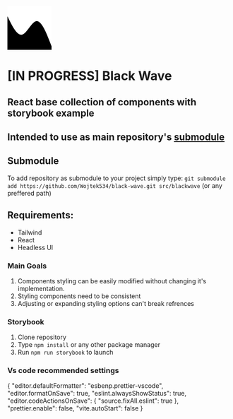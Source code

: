 ![alt text](https://github.com/Wojtek534/black-wave/blob/main/assets/svg/logo.svg)

# [IN PROGRESS] Black Wave

## React base collection of components with storybook example

## Intended to use as main repository's [submodule](https://git-scm.com/book/en/v2/Git-Tools-Submodules)

## Submodule

To add repository as submodule to your project simply type:
`git submodule add https://github.com/Wojtek534/black-wave.git src/blackwave` (or any preffered path)

## Requirements:

- Tailwind
- React
- Headless UI

### Main Goals

1. Components styling can be easily modified without changing it's implementation.
2. Styling components need to be consistent
3. Adjusting or expanding styling options can't break refrences

### Storybook

1. Clone repository
2. Type `npm install` or any other package manager
3. Run `npm run storybook` to launch

### Vs code recommended settings

{
"editor.defaultFormatter": "esbenp.prettier-vscode",
"editor.formatOnSave": true,
"eslint.alwaysShowStatus": true,
"editor.codeActionsOnSave": {
"source.fixAll.eslint": true
},
"prettier.enable": false,
"vite.autoStart": false
}
